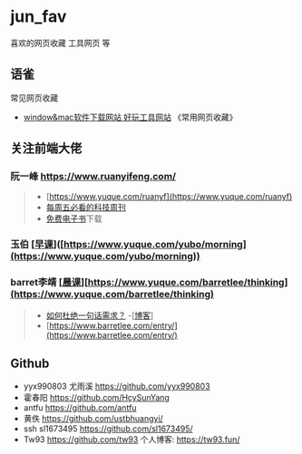 # jun_fav
喜欢的网页收藏
工具网页 等
## 语雀 
常见网页收藏 
- [window&mac软件下载网站 好玩工具网站](https://www.yuque.com/docs/share/57694e28-6bc3-4545-838f-7778bf04bae5?#) 《常用网页收藏》

## 关注前端大佬
### 阮一峰 https://www.ruanyifeng.com/
> - [https://www.yuque.com/ruanyf](https://www.yuque.com/ruanyf) 
> - [每周五必看的科技周刊](https://www.yuque.com/ruanyf/weekly)
> - [免费电子书](https://www.yuque.com/ruanyf/books)下载

### 玉伯 [[早课](https://www.yuque.com/yubo/morning)]([https://www.yuque.com/yubo/morning](https://www.yuque.com/yubo/morning))
### barret李靖 [[晨课](https://www.yuque.com/barretlee/thinking)][https://www.yuque.com/barretlee/thinking](https://www.yuque.com/barretlee/thinking)
> - [如何杜绝一句话需求？](https://www.yuque.com/barretlee/thinking/biwewk)
> -[[博客](https://www.barretlee.com/entry/)]
> - [https://www.barretlee.com/entry/](https://www.barretlee.com/entry/)

## Github
- yyx990803 尤雨溪 https://github.com/yyx990803
- 霍春阳 https://github.com/HcySunYang
- antfu https://github.com/antfu
- 黄佚 https://github.com/ustbhuangyi/
-  ssh sl1673495 https://github.com/sl1673495/
- Tw93   https://github.com/tw93   个人博客: https://tw93.fun/




